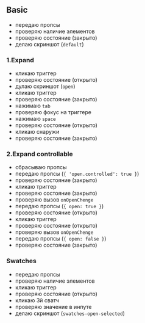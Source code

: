 ## Basic

- передаю пропсы
- проверяю наличие элементов
- проверяю состояние (закрыто)
- делаю скриншот (`default`)

### 1.Expand

- кликаю триггер
- проверяю состояние (открыто)
- дулаю скриншот (`open`)
- кликаю триггер
- проверяю состояние (закрыто)
- нажимаю `tab`
- проверяю фокус на триггере
- нажимаю `space`
- проверяю состояние (открыто)
- кликаю снаружи 
- проверяю состояние (закрыто)

### 2.Expand controllable

- сбрасываю пропсы
- передаю пропсы (`{ 'open.controlled': true }`)
- проверяю состояние (закрыто)
- кликаю триггер
- проверяю состояние (закрыто)
- проверяю вызов `onOpenChenge`
- передаю пропсы (`{ open: true }`)
- проверяю состояние (открыто)
- кликаю триггер
- проверяю состояние (открыто)
- проверяю вызов `onOpenChenge`
- передаю пропсы (`{ open: false }`)
- проверяю состояние (закрыто)

### Swatches

- передаю пропсы
- проверяю наличие элементов
- кликаю триггер
- проверяю состояние (открыто)
- кликаю 3й сватч
- проверяю значение в инпуте
- делаю скриншот (`swatches-open-selected`)